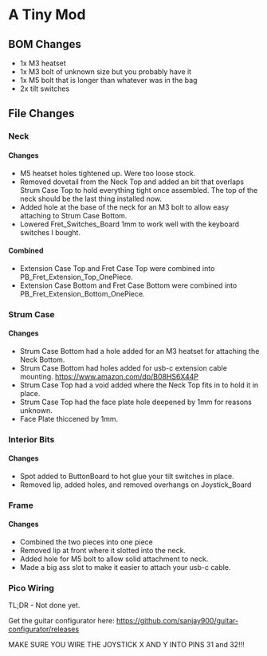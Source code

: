 # A Tiny Mod

## BOM Changes

- 1x M3 heatset
- 1x M3 bolt of unknown size but you probably have it
- 1x M5 bolt that is longer than whatever was in the bag
- 2x tilt switches

## File Changes

### Neck

#### Changes
- M5 heatset holes tightened up. Were too loose stock.
- Removed dovetail from the Neck Top and added an bit that overlaps Strum Case Top to hold everything tight once assembled. The top of the neck should be the last thing installed now.
- Added hole at the base of the neck for an M3 bolt to allow easy attaching to Strum Case Bottom.
- Lowered Fret_Switches_Board 1mm to work well with the keyboard switches I bought.
#### Combined

- Extension Case Top and Fret Case Top were combined into PB_Fret_Extension_Top_OnePiece.
- Extension Case Bottom and Fret Case Bottom were combined into PB_Fret_Extension_Bottom_OnePiece.

### Strum Case

#### Changes
- Strum Case Bottom had a hole added for an M3 heatset for attaching the Neck Bottom.
- Strum Case Bottom had holes added for usb-c extension cable mounting. https://www.amazon.com/dp/B08HS6X44P
- Strum Case Top had a void added where the Neck Top fits in to hold it in place.
- Strum Case Top had the face plate hole deepened by 1mm for reasons unknown.
- Face Plate thiccened by 1mm.
### Interior Bits

#### Changes
- Spot added to ButtonBoard to hot glue your tilt switches in place.
- Removed lip, added holes, and removed overhangs on Joystick_Board

### Frame

#### Changes
- Combined the two pieces into one piece
- Removed lip at front where it slotted into the neck.
- Added hole for M5 bolt to allow solid attachment to neck.
- Made a big ass slot to make it easier to attach your usb-c cable.

### Pico Wiring

TL;DR - Not done yet.

Get the guitar configurator here: https://github.com/sanjay900/guitar-configurator/releases

MAKE SURE YOU WIRE THE JOYSTICK X AND Y INTO PINS 31 and 32!!!


